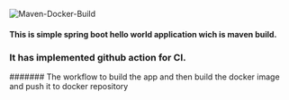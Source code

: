 ![ Maven-Docker-Build](https://github.com/AmeenKibria/ghahello/actions/workflows/production.yaml/badge.svg)




#### This is simple spring boot hello world application wich is maven build.


### It has implemented github action for CI.

####### The workflow to build the app and then build the docker image and push it to docker repository
